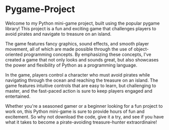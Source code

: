 # Pygame-Project
Welcome to my Python mini-game project, built using the popular pygame library! This project is a fun and exciting game that challenges players to avoid pirates and navigate to treasure on an island.

The game features fancy graphics, sound effects, and smooth player movement, all of which are made possible through the use of object-oriented programming concepts. By emphasizing these concepts, I've created a game that not only looks and sounds great, but also showcases the power and flexibility of Python as a programming language.

In the game, players control a character who must avoid pirates while navigating through the ocean and reaching the treasure on an island. The game features intuitive controls that are easy to learn, but challenging to master, and the fast-paced action is sure to keep players engaged and entertained.

Whether you're a seasoned gamer or a beginner looking for a fun project to work on, this Python mini-game is sure to provide hours of fun and excitement. So why not download the code, give it a try, and see if you have what it takes to become a pirate-avoiding treasure-hunter extraordinaire!
